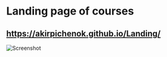 # Landing page of courses

## https://akirpichenok.github.io/Landing/

![Screenshot](screenshot.png.jpg)

